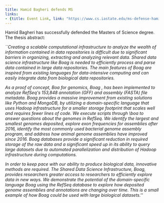 ```yaml
---
title: Hamid Bagheri defends MS
links:
- {title: Event Link, link: "https://www.cs.iastate.edu/ms-defense-hamid-bagheri" }
---
```




Hamid Bagheri has successfully defended the Masters of Science degree.
The thesis abstract:

<EM>
``Creating a scalable computational infrastructure to analyze the wealth of information contained in data repositories is difficult due to significant barriers in organizing, extracting and analyzing relevant data. Shared data science infrastructure like Boag is needed to efficiently process and parse data contained in large data repositories. The main features of Boag are inspired from existing languages for data-intensive computing and can easily integrate data from biological data repositories.

As a proof of concept, Boa for genomics, Boag , has been implemented to analyze RefSeq's 153,848 annotation (GFF) and assembly (FASTA) file metadata. Boag provides a massive improvement from existing solutions like Python and MongoDB, by utilizing a domain-specific language that uses Hadoop infrastructure for a smaller storage footprint that scales well and requires fewer lines of code. We execute scripts through \boa to answer questions about the genomes in RefSeq. We identify the largest and smallest genomes deposited, explore exon frequencies for assemblies after 2016, identify the most commonly used bacterial genome assembly program, and address how animal genome assemblies have improved since 2016.  Boag databases provide a significant reduction in required storage of the raw data and a significant speed up in its ability to query large datasets due to automated parallelization and distribution of Hadoop infrastructure during computations.

In order to keep pace with our ability to produce biological data, innovative methods are required. The Shared Data Science Infrastructure, Boag, provides researchers greater access to researchers to efficiently explore data in new ways.  We demonstrate the potential of the domain-specific language Boag using the RefSeq database to explore how deposited genome assemblies and annotations are changing over time. This is a small example of how Boag could be used with large biological datasets.''</EM>





